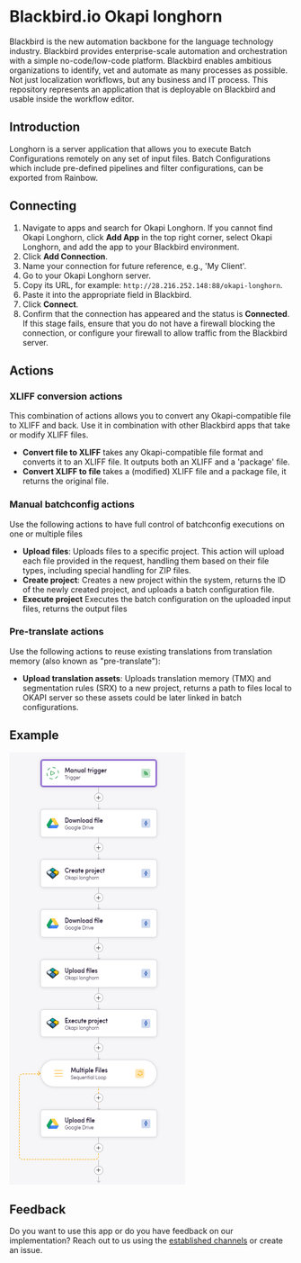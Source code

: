 # Blackbird.io Okapi longhorn

Blackbird is the new automation backbone for the language technology industry. Blackbird provides enterprise-scale automation and orchestration with a simple no-code/low-code platform. Blackbird enables ambitious organizations to identify, vet and automate as many processes as possible. Not just localization workflows, but any business and IT process. This repository represents an application that is deployable on Blackbird and usable inside the workflow editor.

## Introduction

<!-- begin docs -->

Longhorn is a server application that allows you to execute Batch Configurations remotely on any set of input files. Batch Configurations which include pre-defined pipelines and filter configurations, can be exported from Rainbow.

## Connecting

1. Navigate to apps and search for Okapi Longhorn. If you cannot find Okapi Longhorn, click **Add App** in the top right corner, select Okapi Longhorn, and add the app to your Blackbird environment.
2. Click **Add Connection**.
3. Name your connection for future reference, e.g., 'My Client'.
4. Go to your Okapi Longhorn server.
5. Copy its URL, for example: `http://28.216.252.148:88/okapi-longhorn`.
6. Paste it into the appropriate field in Blackbird.
7. Click **Connect**.
8. Confirm that the connection has appeared and the status is **Connected**. If this stage fails, ensure that you do not have a firewall blocking the connection, or configure your firewall to allow traffic from the Blackbird server.

## Actions

### XLIFF conversion actions

This combination of actions allows you to convert any Okapi-compatible file to XLIFF and back. Use it in combination with other Blackbird apps that take or modify XLIFF files.

- **Convert file to XLIFF** takes any Okapi-compatible file format and converts it to an XLIFF file. It outputs both an XLIFF and a 'package' file.
- **Convert XLIFF to file** takes a (modified) XLIFF file and a package file, it returns the original file.

### Manual batchconfig actions

Use the following actions to have full control of batchconfig executions on one or multiple files

- **Upload files**: Uploads files to a specific project. This action will upload each file provided in the request, handling them based on their file types, including special handling for ZIP files.
- **Create project**: Creates a new project within the system, returns the ID of the newly created project, and uploads a batch configuration file.
- **Execute project** Executes the batch configuration on the uploaded input files, returns the output files

### Pre-translate actions

Use the following actions to reuse existing translations from translation memory (also known as "pre-translate"):

- **Upload translation assets**: Uploads translation memory (TMX) and segmentation rules (SRX) to a new project, returns a path to files local to OKAPI server so these assets could be later linked in batch configurations.

## Example

![okapi-example-bird](image/README/okapi-example-bird.png)

## Feedback

Do you want to use this app or do you have feedback on our implementation? Reach out to us using the [established channels](https://www.blackbird.io/) or create an issue.

<!-- end docs -->
